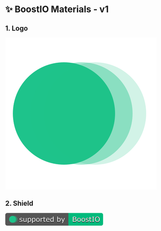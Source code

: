 # ✨ BoostIO Materials - v1

## 1. Logo
![BoostIO-image-v1](./v1/boostio-logo-v1.svg)

## 2. Shield
![BoostIO-shield-v1](./v1/boostio-shield-v1.svg)
